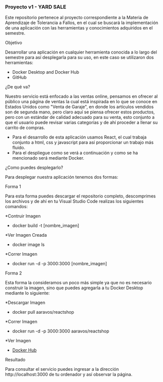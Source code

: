 ### Proyecto v1 - YARD SALE
Este repositorio pertenece al proyecto correspondiente a la Materia de Aprendizaje de Tolerancia a Fallos, en el cual se buscará la implementación de una aplicación con las herramientas y conocimientos adquiridos en el semestre.

Objetivo

Desarrollar una aplicación en cualquier herramienta conocida a lo largo del semestre para así desplegarla para su uso, en este caso se utilizaron dos herramientas:
- Docker Desktop and Docker Hub
- GitHub


¿De qué va?

Nuestro servicio está enfocado a las ventas online, pensamos en ofrecer al público una página de ventas la cual está inspirada en lo que se conoce en Estados Unidos como "Venta de Garaje", en donde los artículos vendidos son de segunda mano, pero claro aquí se piensa ofrecer estos productos, pero con un estándar de calidad adecuado para su venta, esto conjunto a que el usuario puede revisar varias categorías y de ahí proceder a llenar su carrito de compras.
- Para el desarrollo de esta aplicación usamos React, el cual trabaja conjunto a html, css y javascript para así proporcionar un trabajo más fluido.
- Para el despliegue como se verá a continuación y como se ha mencionado será mediante Docker.

¿Como puedes desplegarlo?

Para desplegar nuestra aplicación tenemos dos formas:

Forma 1

Para esta forma puedes descargar el repositorio completo, descomprimes los archivos y de ahí en tu Visual Studio Code realizas los siguientes comandos:

*Contruir Imagen
- docker build -t [nombre_imagen]

*Ver Imagen Creada
- docker image ls

*Correr Imagen
- docker run -d -p 3000:3000 [nombre_imagen]

Forma 2

Esta forma la consideramos un poco más simple ya que no es necesario construir la imagen, sino que puedes agregarla a tu Docker Desktop mediante lo siguiente:

*Descargar Imagen
- docker pull aaravos/reactshop

*Correr Imagen
- docker run -d -p 3000:3000 aaravos/reactshop

*Ver Imagen
- [Docker Hub](https://hub.docker.com/r/aaravos/reactshop)

Resultado

Para consultar el servicio puedes ingresar a la dirección http://localhost:3000 de tu ordenador y así observar la página.
